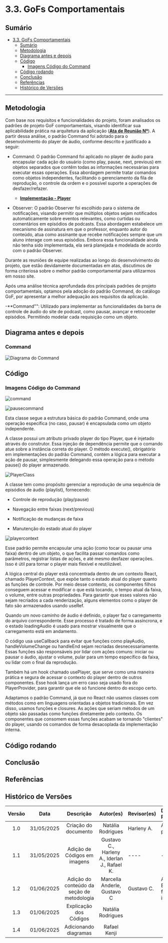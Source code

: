 # 3.3. GoFs Comportamentais

## Sumário
- [3.3. GoFs Comportamentais](#33-gofs-comportamentais)
  - [Sumário](#sumário)
  - [Metodologia](#metodologia)
  - [Diagrama antes e depois](#diagrama-antes-e-depois)
  - [Código](#código)
    - [Imagens Código do Command](#imagens-código-do-command)
  - [Código rodando](#código-rodando)
  - [Conclusão](#conclusão)
  - [Referências](#referências)
  - [Histórico de Versões](#histórico-de-versões)

---

## Metodologia
Com base nos requisitos e funcionalidades do projeto, foram analisados os padrões de projeto GoF comportamentais, visando identificar sua aplicabilidade prática na arquitetura da aplicação ([**Ata de Reunião Nº**](#)). A partir dessa análise, o padrão Command foi adotado para o desenvolvimento do player de áudio, conforme descrito e justificado a seguir:

- Command: O padrão Command foi aplicado no player de áudio para encapsular cada ação do usuário (como play, pause, next, previous) em objetos separados que contêm todas as informações necessárias para executar essas operações. Essa abordagem permite tratar comandos como objetos independentes, facilitando o gerenciamento da fila de reprodução, o controle da ordem e o possível suporte a operações de desfazer/refazer.
  - [**Implementação - Player**](https://github.com/UnBArqDsw2025-1-Turma01/2025.1-T01-_G7_FCTEPodcast/tree/main/fctepodcast-frontend/src/context/player)

- Observer: O padrão Observer foi escolhido para o sistema de notificações, visando permitir que múltiplos objetos sejam notificados automaticamente sobre eventos relevantes, como curtidas ou comentários em episódios de podcasts. Essa abordagem estabelece um mecanismo de assinatura em que o professor, enquanto autor do conteúdo, atua como assinante que recebe notificações sempre que um aluno interage com seus episódios. Embora essa funcionalidade ainda não tenha sido implementada, ela será planejada e modelada de acordo com o padrão Observer.


Durante as reuniões de equipe realizadas ao longo do desenvolvimento do projeto, que estão devidamente documentadas em atas, discutimos de forma criteriosa sobre o melhor padrão comportamental para utilizarmos em nosso site.

Após uma análise técnica aprofundada dos principais padrões de projeto comportamentais, optamos pela adoção do padrão Command, do catálogo GoF, por apresentar a melhor adequação aos requisitos da aplicação.

-**Command"": Utilizado para implementar as funcionalidades da barra de controle de áudio do site de podcast, como pausar, avançar e retroceder episódios. Permitindo modelar cada requisição como um objeto.

## Diagrama antes e depois
### Command
![Diagrama do Command](./_media/Command.png)

## Código
### Imagens Código do Command

![command](_media/Command/Command/command.png)

![pausecommand](_media/Command/Command/pausecommand.png)

Esta classe segue a estrutura básica do padrão Command, onde uma operação específica (no caso, pausar) é encapsulada como um objeto independente.

A classe possui um atributo privado player do tipo Player, que é injetado através do construtor. Essa injeção de dependência permite que o comando atue sobre a instância correta do player. O método execute(), obrigatório em implementações do padrão Command, contém a lógica para executar a ação de pausar, simplesmente delegando essa operação para o método pause() do player armazenado.

![PlayerClass](_media/Command/Command/PlayerClass.png)

A classe tem como propósito gerenciar a reprodução de uma sequência de episódios de áudio (playlist), fornecendo:

  - Controle de reprodução (play/pause)

  - Navegação entre faixas (next/previous)

  - Notificação de mudanças de faixa

  - Manutenção do estado atual do player

![playercontext](_media/Command/Command/playercontext.png)

Esse padrão permite encapsular uma ação (como tocar ou pausar uma faixa) dentro de um objeto, o que facilita passar comandos como parâmetros, registrar listas de ações, e até mesmo desfazer operações. Isso é útil para tornar o player mais flexível e reutilizável.

A lógica central do player está concentrada dentro de um contexto React, chamado PlayerContext, que expõe tanto o estado atual do player quanto as funções de controle. Por meio desse contexto, os componentes filhos conseguem acessar e modificar o que está tocando, o tempo atual da faixa, o volume, entre outras propriedades. Para garantir que esses valores não sejam recriados a cada renderização, alguns elementos como o player de fato são armazenados usando useRef.

Quando um novo caminho de áudio é definido, o player faz o carregamento do arquivo correspondente. Esse processo é tratado de forma assíncrona, e o estado loadingAudio é usado para mostrar visualmente que o carregamento está em andamento.

O código usa useCallback para evitar que funções como playAudio, handleVolumeChange ou handleEnd sejam recriadas desnecessariamente. Essas funções são responsáveis por lidar com ações comuns: iniciar ou pausar o áudio, ajustar o volume, pular para um tempo específico da faixa, ou lidar com o final da reprodução.

Também há um hook chamado usePlayer, que serve como uma maneira prática e segura de acessar o contexto do player dentro de outros componentes. Esse hook lança um erro caso seja usado fora do PlayerProvider, para garantir que ele só funcione dentro do escopo certo.

Adaptamos o padrão Command, já que no React não usamos classes com métodos como em linguagens orientadas a objetos tradicionais. Em vez disso, usamos funções e closures. As ações que seriam métodos de um objeto são passadas como funções diretamente pelo contexto. Os componentes que consomem essas funções acabam se tornando "clientes" do player, usando os comandos de forma desacoplada da implementação interna.

## Código rodando

## Conclusão

## Referências

## Histórico de Versões

| Versão |    Data    |        Descrição         |    Autor(es)    |  Revisor(es)     |  Detalhes da Revisão  |  
| :----: | :--------: | :----------------------: | :-------------: | :----------------| :---------------------|
|  1.0   | 31/05/2025 |   Criação do documento   | Natália Rodrigues | Harleny A. | Arquiteura de pastas revisada |
|  1.1   | 31/05/2025 |   Adição de Códigos em imagens   | Gustavo C., Harleny A., Iderlan J., Rafael K. | ---- | -----|
|  1.2   | 01/06/2025 | Adição do conteúdo da seção de metodologia | Marcella Anderle, Gustavo C | Gustavo C. |  Adicionando Elos as funcionalidades implementadas|
|  1.3   | 01/06/2025 | Explicação dos Códigos | Natália Rodrigues | | |
|  1.4   | 01/06/2025 | Adicionando diagramas | Rafael Kenji | | |
